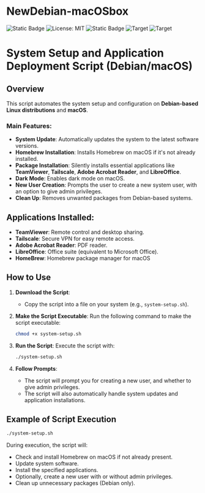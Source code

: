 # NewDebian-macOSbox

![Static Badge](https://img.shields.io/badge/Author-Jgooch-1F4D37)
![License: MIT](https://img.shields.io/badge/License-MIT-blue.svg)
![Static Badge](https://img.shields.io/badge/Distribution-npm-orange)
![Target](https://img.shields.io/badge/Target-macOS-cccccc)
![Target](https://img.shields.io/badge/Target-Debian-red)
# System Setup and Application Deployment Script (Debian/macOS)

## Overview

This script automates the system setup and configuration on **Debian-based Linux distributions** and **macOS**.

### Main Features:
- **System Update**: Automatically updates the system to the latest software versions.
- **Homebrew Installation**: Installs Homebrew on macOS if it's not already installed.
- **Package Installation**: Silently installs essential applications like **TeamViewer**, **Tailscale**, **Adobe Acrobat Reader**, and **LibreOffice**.
- **Dark Mode**: Enables dark mode on macOS.
- **New User Creation**: Prompts the user to create a new system user, with an option to give admin privileges.
- **Clean Up**: Removes unwanted packages from Debian-based systems.
  
## Applications Installed:
- **TeamViewer**: Remote control and desktop sharing.
- **Tailscale**: Secure VPN for easy remote access.
- **Adobe Acrobat Reader**: PDF reader.
- **LibreOffice**: Office suite (equivalent to Microsoft Office).
- **HomeBrew**: Homebrew package manager for macOS 

## How to Use

1. **Download the Script**:
   - Copy the script into a file on your system (e.g., `system-setup.sh`).

2. **Make the Script Executable**:
   Run the following command to make the script executable:
   ```bash
   chmod +x system-setup.sh
   ```

3. **Run the Script**:
   Execute the script with:
   ```bash
   ./system-setup.sh
   ```

4. **Follow Prompts**:
   - The script will prompt you for creating a new user, and whether to give admin privileges.
   - The script will also automatically handle system updates and application installations.

## Example of Script Execution

```bash
./system-setup.sh
```

During execution, the script will:
- Check and install Homebrew on macOS if not already present.
- Update system software.
- Install the specified applications.
- Optionally, create a new user with or without admin privileges.
- Clean up unnecessary packages (Debian only).

